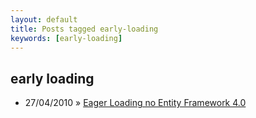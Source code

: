 ```yaml
---
layout: default
title: Posts tagged early-loading
keywords: [early-loading]
---
```

<h2 class="category">early loading</h2>
<ul class="posts">
<li>
<p>
<span class="date">27/04/2010</span> &raquo;
<a href="/blog/eager-loading-no-entity-framework-4-0">Eager Loading no Entity Framework 4.0 </a>
</p>
</li>
</ul>
